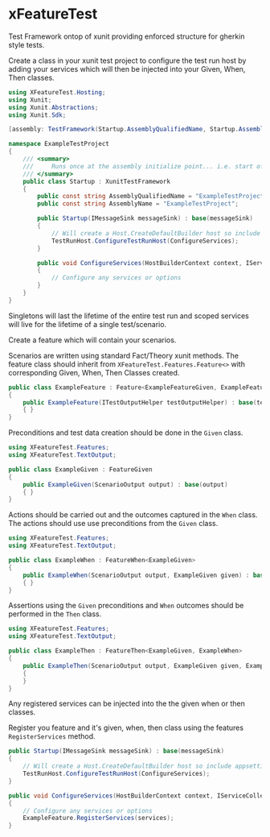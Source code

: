 # xFeatureTest
Test Framework ontop of xunit providing enforced structure for gherkin style tests.

Create a class in your xunit test project to configure the test run host by adding your services which will then be injected into your Given, When, Then classes. 

```c#
using XFeatureTest.Hosting;
using Xunit;
using Xunit.Abstractions;
using Xunit.Sdk;

[assembly: TestFramework(Startup.AssemblyQualifiedName, Startup.AssemblyName)]

namespace ExampleTestProject
{
    /// <summary>
    ///     Runs once at the assembly initialize point... i.e. start of the test run
    /// </summary>
    public class Startup : XunitTestFramework
    {
        public const string AssemblyQualifiedName = "ExampleTestProject.Startup";
        public const string AssemblyName = "ExampleTestProject";

        public Startup(IMessageSink messageSink) : base(messageSink)
        {
            // Will create a Host.CreateDefaultBuilder host so include appsettings.json etc.
            TestRunHost.ConfigureTestRunHost(ConfigureServices);
        }

        public void ConfigureServices(HostBuilderContext context, IServiceCollection services)
        {
            // Configure any services or options
        }
    }
}
```

Singletons will last the lifetime of the entire test run and scoped services will live for the lifetime of a single test/scenario.



Create a feature which will contain your scenarios.  

Scenarios are written using standard Fact/Theory xunit methods.   The feature class should inherit from `XFeatureTest.Features.Feature<>` with corresponding Given, When, Then Classes created.

```c#
public class ExampleFeature : Feature<ExampleFeatureGiven, ExampleFeatureWhen, ExampleFeatureThen>
{
	public ExampleFeature(ITestOutputHelper testOutputHelper) : base(testOutputHelper)
    { }
}
```

Preconditions and test data creation should be done in the `Given` class.

```c#
using XFeatureTest.Features;
using XFeatureTest.TextOutput;

public class ExampleGiven : FeatureGiven
{
    public ExampleGiven(ScenarioOutput output) : base(output)
    { }
}
```

Actions should be carried out and the outcomes captured in the `When` class.  The actions should use use preconditions from the `Given` class. 

```c#
using XFeatureTest.Features;
using XFeatureTest.TextOutput;

public class ExampleWhen : FeatureWhen<ExampleGiven>
{
    public ExampleWhen(ScenarioOutput output, ExampleGiven given) : base(output, given)
    { }
}
```

Assertions using the `Given` preconditions and `When` outcomes should be performed in the `Then` class.

```c#
using XFeatureTest.Features;
using XFeatureTest.TextOutput;

public class ExampleThen : FeatureThen<ExampleGiven, ExampleWhen>
{
    public ExampleThen(ScenarioOutput output, ExampleGiven given, ExampleWhen when) : base(output, given, when)
    {
    }
}
```

Any registered services can be injected into the the given when or then classes.

Register you feature and it's given, when, then class using the features `RegisterServices` method.

```c#
public Startup(IMessageSink messageSink) : base(messageSink)
{
    // Will create a Host.CreateDefaultBuilder host so include appsettings.json etc.
	TestRunHost.ConfigureTestRunHost(ConfigureServices);
}

public void ConfigureServices(HostBuilderContext context, IServiceCollection services)
{
	// Configure any services or options
    ExampleFeature.RegisterServices(services);
}
```